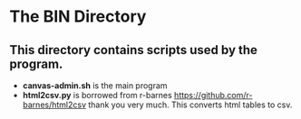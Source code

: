 # **The BIN Directory**

##  This directory contains scripts used by the program.

- __canvas-admin.sh__ is the main program
- __html2csv.py__ is borrowed from r-barnes https://github.com/r-barnes/html2csv thank you very much. This converts html tables to csv.
